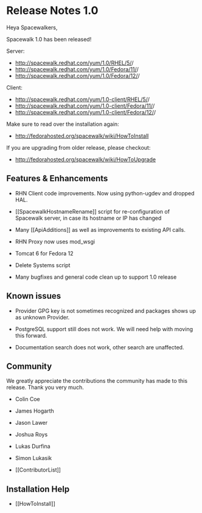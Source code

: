 # __Release Notes 1.0__

Heya Spacewalkers,


Spacewalk 1.0 has been released!

Server:
 * http://spacewalk.redhat.com/yum/1.0/RHEL/5/<arch>/
 * http://spacewalk.redhat.com/yum/1.0/Fedora/11/<arch>/
 * http://spacewalk.redhat.com/yum/1.0/Fedora/12/<arch>/

Client:
 * http://spacewalk.redhat.com/yum/1.0-client/RHEL/5/<arch>/
 * http://spacewalk.redhat.com/yum/1.0-client/Fedora/11/<arch>/
 * http://spacewalk.redhat.com/yum/1.0-client/Fedora/12/<arch>/

Make sure to read over the installation again:

 * http://fedorahosted.org/spacewalk/wiki/HowToInstall

If you are upgrading from older release, please checkout:

 * http://fedorahosted.org/spacewalk/wiki/HowToUpgrade
## Features & Enhancements

 * RHN Client code improvements. Now using python-ugdev and dropped HAL. 

 * [[SpacewalkHostnameRename]] script for re-configuration of Spacewalk server, in case its hostname or IP has changed
 * Many [[ApiAdditions]] as well as improvements to existing API calls. 
 * RHN Proxy now uses mod_wsgi
 * Tomcat 6 for Fedora 12
 * Delete Systems script 
 * Many bugfixes and general code clean up to support 1.0 release
## Known issues

 * Provider GPG key is not sometimes recognized and packages shows up as unknown Provider.

 * PostgreSQL support still does not work. We will need help with moving this forward. 
 * Documentation search does not work, other search are unaffected. 
## Community

We greatly appreciate the contributions the community has made to this release. Thank you very much.

 * Colin Coe
 * James Hogarth
 * Jason Lawer
 * Joshua Roys
 * Lukas Durfina
 * Simon Lukasik

 * [[ContributorList]]
## Installation Help

 * [[HowToInstall]]

